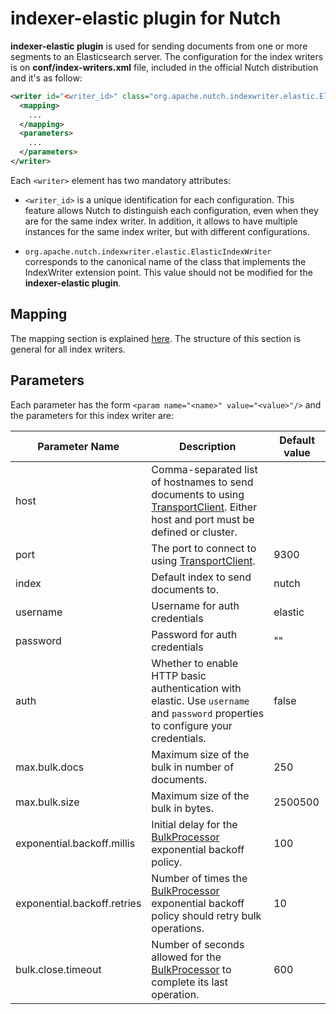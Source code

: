 indexer-elastic plugin for Nutch 
================================

**indexer-elastic plugin** is used for sending documents from one or more segments to an Elasticsearch server. The configuration for the index writers is on **conf/index-writers.xml** file, included in the official Nutch distribution and it's as follow:

```xml
<writer id="<writer_id>" class="org.apache.nutch.indexwriter.elastic.ElasticIndexWriter">
  <mapping>
    ...
  </mapping>
  <parameters>
    ...
  </parameters>   
</writer>
```

Each `<writer>` element has two mandatory attributes:

* `<writer_id>` is a unique identification for each configuration. This feature allows Nutch to distinguish each configuration, even when they are for the same index writer. In addition, it allows to have multiple instances for the same index writer, but with different configurations.

* `org.apache.nutch.indexwriter.elastic.ElasticIndexWriter` corresponds to the canonical name of the class that implements the IndexWriter extension point. This value should not be modified for the **indexer-elastic plugin**.

## Mapping

The mapping section is explained [here](https://wiki.apache.org/nutch/IndexWriters#Mapping_section). The structure of this section is general for all index writers.

## Parameters

Each parameter has the form `<param name="<name>" value="<value>"/>` and the parameters for this index writer are:

Parameter Name | Description | Default value
--|--|--
host | Comma-separated list of hostnames to send documents to using [TransportClient](https://static.javadoc.io/org.elasticsearch/elasticsearch/5.3.0/org/elasticsearch/client/transport/TransportClient.html). Either host and port must be defined or cluster. | 
port | The port to connect to using [TransportClient](https://static.javadoc.io/org.elasticsearch/elasticsearch/5.3.0/org/elasticsearch/client/transport/TransportClient.html). | 9300
index | Default index to send documents to. | nutch
username | Username for auth credentials | elastic
password | Password for auth credentials | ""
auth | Whether to enable HTTP basic authentication with elastic. Use `username` and `password` properties to configure your credentials. | false
max.bulk.docs | Maximum size of the bulk in number of documents. | 250
max.bulk.size | Maximum size of the bulk in bytes. | 2500500
exponential.backoff.millis | Initial delay for the [BulkProcessor](https://static.javadoc.io/org.elasticsearch/elasticsearch/5.3.0/org/elasticsearch/action/bulk/BulkProcessor.html) exponential backoff policy. | 100
exponential.backoff.retries | Number of times the [BulkProcessor](https://static.javadoc.io/org.elasticsearch/elasticsearch/5.3.0/org/elasticsearch/action/bulk/BulkProcessor.html) exponential backoff policy should retry bulk operations. | 10
bulk.close.timeout | Number of seconds allowed for the [BulkProcessor](https://static.javadoc.io/org.elasticsearch/elasticsearch/5.3.0/org/elasticsearch/action/bulk/BulkProcessor.html) to complete its last operation. | 600
